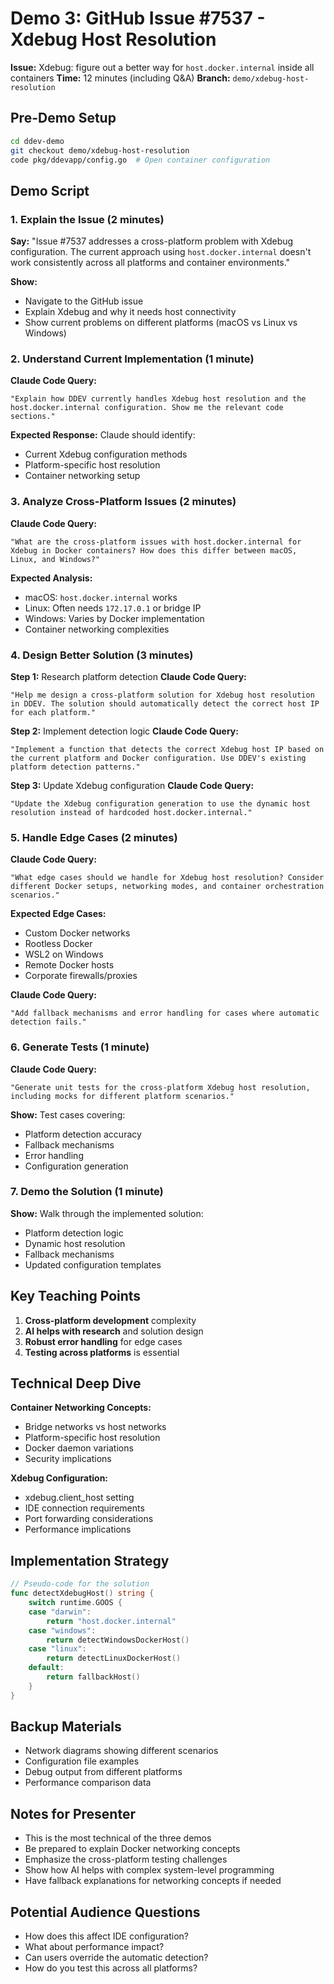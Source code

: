 # Demo 3: GitHub Issue #7537 - Xdebug Host Resolution

**Issue:** Xdebug: figure out a better way for `host.docker.internal` inside all containers
**Time:** 12 minutes (including Q&A)
**Branch:** `demo/xdebug-host-resolution`

## Pre-Demo Setup

```bash
cd ddev-demo
git checkout demo/xdebug-host-resolution
code pkg/ddevapp/config.go  # Open container configuration
```

## Demo Script

### 1. Explain the Issue (2 minutes)

**Say:** "Issue #7537 addresses a cross-platform problem with Xdebug configuration. The current approach using `host.docker.internal` doesn't work consistently across all platforms and container environments."

**Show:**
- Navigate to the GitHub issue
- Explain Xdebug and why it needs host connectivity
- Show current problems on different platforms (macOS vs Linux vs Windows)

### 2. Understand Current Implementation (1 minute)

**Claude Code Query:**
```
"Explain how DDEV currently handles Xdebug host resolution and the host.docker.internal configuration. Show me the relevant code sections."
```

**Expected Response:** Claude should identify:
- Current Xdebug configuration methods
- Platform-specific host resolution
- Container networking setup

### 3. Analyze Cross-Platform Issues (2 minutes)

**Claude Code Query:**
```
"What are the cross-platform issues with host.docker.internal for Xdebug in Docker containers? How does this differ between macOS, Linux, and Windows?"
```

**Expected Analysis:**
- macOS: `host.docker.internal` works
- Linux: Often needs `172.17.0.1` or bridge IP
- Windows: Varies by Docker implementation
- Container networking complexities

### 4. Design Better Solution (3 minutes)

**Step 1:** Research platform detection
**Claude Code Query:**
```
"Help me design a cross-platform solution for Xdebug host resolution in DDEV. The solution should automatically detect the correct host IP for each platform."
```

**Step 2:** Implement detection logic
**Claude Code Query:**
```
"Implement a function that detects the correct Xdebug host IP based on the current platform and Docker configuration. Use DDEV's existing platform detection patterns."
```

**Step 3:** Update Xdebug configuration
**Claude Code Query:**
```
"Update the Xdebug configuration generation to use the dynamic host resolution instead of hardcoded host.docker.internal."
```

### 5. Handle Edge Cases (2 minutes)

**Claude Code Query:**
```
"What edge cases should we handle for Xdebug host resolution? Consider different Docker setups, networking modes, and container orchestration scenarios."
```

**Expected Edge Cases:**
- Custom Docker networks
- Rootless Docker
- WSL2 on Windows
- Remote Docker hosts
- Corporate firewalls/proxies

**Claude Code Query:**
```
"Add fallback mechanisms and error handling for cases where automatic detection fails."
```

### 6. Generate Tests (1 minute)

**Claude Code Query:**
```
"Generate unit tests for the cross-platform Xdebug host resolution, including mocks for different platform scenarios."
```

**Show:** Test cases covering:
- Platform detection accuracy
- Fallback mechanisms
- Error handling
- Configuration generation

### 7. Demo the Solution (1 minute)

**Show:** Walk through the implemented solution:
- Platform detection logic
- Dynamic host resolution
- Fallback mechanisms
- Updated configuration templates

## Key Teaching Points

1. **Cross-platform development** complexity
2. **AI helps with research** and solution design
3. **Robust error handling** for edge cases
4. **Testing across platforms** is essential

## Technical Deep Dive

**Container Networking Concepts:**
- Bridge networks vs host networks
- Platform-specific host resolution
- Docker daemon variations
- Security implications

**Xdebug Configuration:**
- xdebug.client_host setting
- IDE connection requirements
- Port forwarding considerations
- Performance implications

## Implementation Strategy

```go
// Pseudo-code for the solution
func detectXdebugHost() string {
    switch runtime.GOOS {
    case "darwin":
        return "host.docker.internal"
    case "windows":
        return detectWindowsDockerHost()
    case "linux":
        return detectLinuxDockerHost()
    default:
        return fallbackHost()
    }
}
```

## Backup Materials

- Network diagrams showing different scenarios
- Configuration file examples
- Debug output from different platforms
- Performance comparison data

## Notes for Presenter

- This is the most technical of the three demos
- Be prepared to explain Docker networking concepts
- Emphasize the cross-platform testing challenges
- Show how AI helps with complex system-level programming
- Have fallback explanations for networking concepts if needed

## Potential Audience Questions

- How does this affect IDE configuration?
- What about performance impact?
- Can users override the automatic detection?
- How do you test this across all platforms?